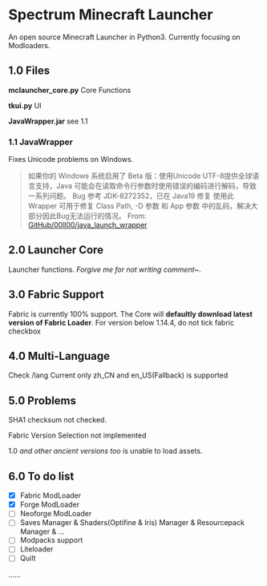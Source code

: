 # Spectrum Minecraft Launcher
An open source Minecraft Launcher in Python3. Currently focusing on Modloaders.

## 1.0 Files
**mclauncher_core.py** Core Functions

**tkui.py**            UI

**JavaWrapper.jar**    see 1.1

### 1.1 JavaWrapper
Fixes Unicode problems on Windows.
> 如果你的 Windows 系统启用了 Beta 版：使用Unicode UTF-8提供全球语言支持，Java 可能会在读取命令行参数时使用错误的编码进行解码，导致一系列问题。
> Bug 参考 JDK-8272352，已在 Java19 修复
> 使用此 Wrapper 可用于修复 Class Path, -D 参数 和 App 参数 中的乱码，解决大部分因此Bug无法运行的情况。
> From: [GitHub/00ll00/java_launch_wrapper](https://github.com/00ll00/java_launch_wrapper)

## 2.0 Launcher Core
Launcher functions. *Forgive me for not writing comment~*.

## 3.0 Fabric Support
Fabric is currently 100% support. The Core will **defaultly download latest version of Fabric Loader**. For version below 1.14.4, do not tick fabric checkbox

## 4.0 Multi-Language
Check /lang
Current only zh_CN and en_US(Fallback) is supported

## 5.0 Problems
SHA1 checksum not checked.

Fabric Version Selection not implemented

1.0 *and other ancient versions too* is unable to load assets.

## 6.0 To do list
- [x] Fabric ModLoader
- [x] Forge ModLoader
- [ ] Neoforge ModLoader
- [ ] Saves Manager & Shaders(Optifine & Iris) Manager & Resourcepack Manager & ...
- [ ] Modpacks support
- [ ] Liteloader
- [ ] Quilt

......